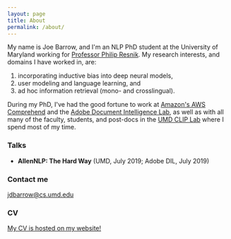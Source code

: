 ```yaml
---
layout: page
title: About
permalink: /about/
---
```


My name is Joe Barrow, and I'm an NLP PhD student at the University of Maryland working for [Professor Philip Resnik](http://users.umiacs.umd.edu/~resnik/).
My research interests, and domains I have worked in, are:

1. incorporating inductive bias into deep neural models,
2. user modeling and language learning, and
3. ad hoc information retrieval (mono- and crosslingual).

During my PhD, I've had the good fortune to work at [Amazon's AWS Comprehend](https://aws.amazon.com/comprehend/) and the [Adobe Document Intelligence Lab](https://adobe.com), as well as with all many of the faculty, students, and post-docs in the [UMD CLIP Lab](https://wiki.umiacs.umd.edu/clip/index.php/Main_Page) where I spend most of my time.

### Talks

- **AllenNLP: The Hard Way** (UMD, July 2019; Adobe DIL, July 2019)

### Contact me

[jdbarrow@cs.umd.edu](mailto:jdbarrow@cs.umd.edu)

### CV

[My CV is hosted on my website!](https://jbarrow.ai/Joseph_Barrow_CV.pdf)
